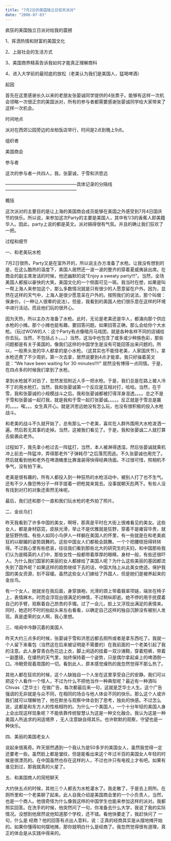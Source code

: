 ```yaml
---
title: "7月2日的美国独立日狂欢派对"
date: "2006-07-03"
---
```


疯狂的美国独立日派对给我的震撼

1、挥洒热情和财富的美国文化

2、上层社会的生活方式

3、美国商界精英告诉我如何才能真正理解商科

4、进入大学前的最彻底的放松（老美认为我们是美国人，猛喝啤酒）

起因

首先在这里感谢长久以来的老朋友张晏诚同学提供的4张票子。能够有这样一次机会领略一次很正宗的美国派对，所有的参与者都需要感谢张晏诚同学给大家带来了这样一次机会。

时间地点

派对在西郊公园旁边的龙柏饭店举行，时间是2点到晚上9点。

组织者

美国商会

参与者

这次的参与者一共四人，我，张晏诚，于雪和洪思远

————————————————具体记录的分隔线————————————————

概括

这次派对的主要目的是让上海的美国商会成员能够在美国之外感受到7月4日国庆节的快乐。所以说，来参加这次Party的主要是美国人，其中有1/3的香蕉人即美籍华人。因此，party上说的都是英文。派对搞得很有气氛。并且的确让我们狂欢了一把。

过程和细节

一、和老美玩水枪

7月2日很热，Party又是在室外开的，所以说主办方准备了水枪。让我没有想到的是，在这么酷热的温度下，美国人居然还一波一波的整齐的穿着夏威夷装出席。在商会的副主席发话的时候，他还幽默的说"Enjoy a sweaty party!!!"。当然，全场美国人都报以豪快的大笑。美国文化的一个侧面可见一斑。我当时在想，如果是叫一帮上海人来参加这个，那么多数情况就是只有很少的人愿意留在户外。因为，显然在这样的天气中，上海人是很少愿意呆在户外的。按照我们的说法，那个叫做：保身价。（一种让人很晕的说法）。但是，我看到的美国人他们很乐意在这样的环境中进行活动。而且他们玩的很开心。

因为天热，所以主办方准备了水枪。此时，无论是老美还是华人，都涌向那个供应水枪的小摊。那个小摊也挺有趣，要回答问题。如果回答正确，那么会给你个大水枪。（玩过WOW的人：这个Party有点像暗月马戏团，就是各种各样不同的店铺给你去玩。当然，不包括占卜。。。）当然，这当中也包含了或多或少种族色彩，那些问题都是有关于美国的。像我们这样的中国学生是没有可能回答出来问题的。所以，一般黑头发的华人都拿的是小水枪。（这其实也不能怪老美，人家国庆节）。拿水枪还费了不少周折。第一次去拿，居然说要到4点才能拿。我只好操着英文说：“We have been waiting for 30 minutes!!!!" 居然没有博得一点同情。于是，在四点多的时候我们拿到了水枪。

拿到水枪就不对劲了，忽然发现附近人手一把水枪。于是，我们总是在路上被人冷不丁的用水枪打。当然，我和张晏诚第一个反应是互相对打，哈哈。当然，在于雪，我和张晏诚的小规模战斗之后。我和张晏诚都被打得浑身湿透。。。。总之不是于雪和张晏诚一起打我，就是我和于雪一起打张晏诚。。。。。反正就是于雪总是赢的。。。。唉。。。女生真开心。就是洪思远她没有怎么玩，也没有很积极的投入水枪战斗。

和老美的战斗不久就开始了，总有那么一个老美，喜欢在人群外围用大水枪泼洒一遍。然后若无其事的走掉。当然，这被我们看见了。于是，我和张晏诚二人就打算去偷袭此老外。

过程如下，我先拿小枪过去一阵猛打，当然，本人被淋得透湿。然后张晏诚就乘机冲上前去一阵猛冲，弄得那老外”子弹耗尽“之后落荒而逃。不久张晏诚也用完了。然后就看到他和老外在啤酒桶里比赛谁装得快得经典场面。不过很可惜，照相机不争气，没有拍下来。

老美是很有趣的，所有人都投入到一种狂热的水枪活动中，被别人打了也不生气。还有不少人像恐怖分子一样手提着一把枪晃来晃去。没事就朝天彪两下。有些人没有找到对打的对象还索然无味呢。

最后，我们还和那个一直和我们玩水枪的老外拍了照片。

二、金丝鸟们

昨天我看到了许多中国的美女，啊呀，那真是平时在大街上很难看见的美女。这些女人，都是身材窈窕，皮肤光滑，举止不是优雅就是狂野，穿着不是雍容华贵，就是狂野热情。有些人如同小鸟伊人一样躺在美国人的怀里，有一些就是在和老美疯狂的以献媚的姿势跳舞的。这些中国女人们都极会跳舞。一个个把腰枝扭得转转得。不过我心里有些悲哀，往往我们看到那些北大的研究生的夫妇，和中国那些我们认为是精英的人们中，那些女性一般都带着厚厚的眼睛，身材一般，有些还很吓人。为什么我们国家的美丽的女人都嫁给了美国人呢？为什么这些美丽的基因都流失到了国外呢？如果这样的趋势继续下去的话，中国大陆上从此美女绝迹。保护我国的美女资源，刻不容缓。虽然这些女人们嫁给了外国人，但是她们是被养起来的金丝鸟。

有一个女人，她就坐在我后面，身穿旗袍，光滑的颈上带着翡翠项链，端坐在椅子上，表情麻木。时而会浮现出很满足的神情，不过稍纵即逝。她不停的用手抚摸着自己的手臂，观察着自己昂贵的手镯。过了一会儿，脸上又浮现出满足的表情来。同时，她还时不时的抬起头来左右看看，以确定自己这样的独自沉醉没有被别人发现。真是虚荣的女人啊，我心里想。

三、喧闹中冷静沉着的美国人

昨天大约三点多的时候，张晏诚于雪和洪思远都去厕所或者是拿东西吃了。我就一个人留下来看包（当然这在后来被证明是不需要的）在我前面的一个老美引起了我的注意。此人身穿青白色花边上衣，脚上闲适的挂着一双沙滩鞋，穿着短裤，带着一副墨镜，在燥热的天气里，始终保持着一个姿势，只是偶尔拿起桌上的啤酒倒一口。冷眼旁观着周围的一切。看到此人，原本感觉燥热的我忽然觉得不那么热了。

其他人都在狂欢的时候，这个人缺独自一个人坐在这里享受自己的安静。我们可以把这个人看作一个怪人，不过为什么不把他当作一种典型呢？最近有一种酒叫Chivas（芝华士）在做广告，每次都最后来一句，这就是芝华士人生。这个广告强调的无非就是与众不同，在相同的场合与他人体会不同的快乐。那么这个人或许我们就可以理解他了，他在默坐与观察中体会到了思考，独处的快感。不过怎么说，这都是和东方人的性格相符的。为什么一个美国人，一个十分年轻的美国人身上会出现这样现象呢？不能依靠传统智慧认为这是一种文化融合。我认为这是一种美国人所追求的闲适境界 ，无人注意缺自得其乐。也许默默的观察，守望也是一种快乐。

四、美丽的美国老女人

说起来很离奇。昨天居然遇到一个我认为是50多岁的美国女人，虽然我觉得一定还要老一些。虽然脸上都是皱纹，但是能看出来这个年过半百的美国女人年轻的时候是很漂亮的。在中国虽然也存在这样的人，不过也许只有电视上才有吧。如果有谁见到过，那我就真的火星了。

五、和美国商人的简短聊天

大约快五点的时候，其他三个人都去为水枪灌水了。我走散了，于是去上厕所。在厕所里和一个老美聊了起来。此人自我介绍是美国商会里的一个小负责人，当然，也是一个商人。他很奇怪为什么像我这样的中国学生也能来参加这样的派对。我都照实回答。在洗手的时候，他突然问了一句，你准备去什么大学，我说了我的实际情况。没想到他居然说他知道那个学校，还不错。看他快要走了，我赶快问了 一句，什么是 经商？他的回答有点出人意料，说：正真的经商其实是从摆地摊开始的。如果你懂得如何摆地摊，那你就明白什么是经商了。我忽然觉得很有道理，真正的体会是从实践中得来的。
